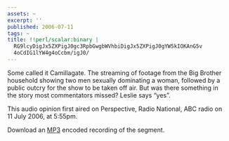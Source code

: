 ```yaml
---
assets: ~
excerpt: ''
published: 2006-07-11
tags: ~
title: !!perl/scalar:binary |
  RG9lcyDigJx5ZXPigJ0gc3RpbGwgbWVhbiDigJx5ZXPigJ0gYW5kIOKAnG5v
  4oCdIG1lYW4g4oCcbm/igJ0/
---
```

Some called it Camillagate. The streaming of footage from the Big
Brother household showing two men sexually dominating a woman, followed
by a public outcry for the show to be taken off air. But was there
something in the story most commentators missed? Leslie says “yes”.

This audio opinion first aired on Perspective, Radio National, ABC radio
on 11 July 2006, at 5:55pm.

Download an [MP3](/audio/2006-07-11/pve_20060711.mp3) encoded recording
of the segment.